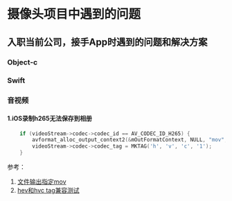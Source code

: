 # 摄像头项目中遇到的问题


## 入职当前公司，接手App时遇到的问题和解决方案

### Object-c

### Swift

### 音视频

#### 1.iOS录制h265无法保存到相册
```c
    if (videoStream->codec->codec_id == AV_CODEC_ID_H265) {
        avformat_alloc_output_context2(&mOutFormatContext, NULL, "mov", [fileName UTF8String]);
        videoStream->codec->codec_tag = MKTAG('h', 'v', 'c', '1');
    }
```
参考：
1. [文件输出指定mov](https://www.zybuluo.com/ltlovezh/note/1725387)
2. [hev和hvc tag兼容测试](https://www.zybuluo.com/ltlovezh/note/1725387)

